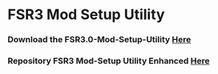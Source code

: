 # FSR3 Mod Setup Utility
### Download the FSR3.0-Mod-Setup-Utility [Here](https://sharemods.com/tjwizrilbuol/FSR3_v3.2.4.rar.html)<br/>

### Repository FSR3 Mod-Setup Utility Enhanced [Here](https://github.com/P4TOLINO06/FSR3-Mod-Setup-Utility-Enhanced)